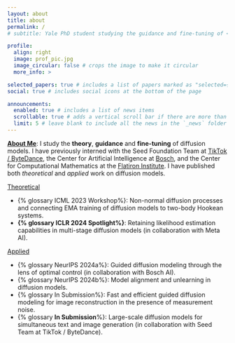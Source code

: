 ```yaml
---
layout: about
title: about
permalink: /
# subtitle: Yale PhD student studying the guidance and fine-tuning of <a href='#'>diffusion models</a>.

profile:
  align: right
  image: prof_pic.jpg
  image_circular: false # crops the image to make it circular
  more_info: >

selected_papers: true # includes a list of papers marked as "selected={true}"
social: true # includes social icons at the bottom of the page

announcements:
  enabled: true # includes a list of news items
  scrollable: true # adds a vertical scroll bar if there are more than 3 news items
  limit: 5 # leave blank to include all the news in the `_news` folder
---
```


<u><b>About Me</b></u>: I study the <b>theory</b>, <b>guidance</b> and <b>fine-tuning</b> of diffusion models. I have previously interned with the Seed Foundation Team at <a href='https://team.doubao.com/en/'>TikTok / ByteDance</a>, the Center for Artificial Intelligence at <a href='https://www.bosch-ai.com'>Bosch</a>, and the Center for Computational Mathematics at the <a href='https://www.simonsfoundation.org/flatiron/center-for-computational-mathematics/'>Flatiron Institute</a>. I have published both <i>theoretical</i> and <i>applied</i> work on diffusion models.

<u>Theoretical</u>
<ul>
<li>{% glossary ICML 2023 Workshop%}: Non-normal diffusion processes and connecting EMA training of diffusion models to two-body Hookean systems.</li>
<li><b>{% glossary ICLR 2024 Spotlight%}</b>: Retaining likelihood estimation capabilities in multi-stage diffusion models (in collaboration with Meta AI).</li>
</ul>

<u>Applied</u>
<ul>
<li>{% glossary NeurIPS 2024a%}: Guided diffusion modeling through the lens of optimal control (in collaboration with Bosch AI).
<li>{% glossary NeurIPS 2024b%}: Model alignment and unlearning in diffusion models.</li>
<li>{% glossary In Submission%}: Fast and efficient guided diffusion modeling for image reconstruction in the presence of measurement noise.</li>
<li>{% glossary <b>In Submission</b>%}: Large-scale diffusion models for simultaneous text and image generation (in collaboration with Seed Team at TikTok / ByteDance).</li>
<!-- </ul> -->
